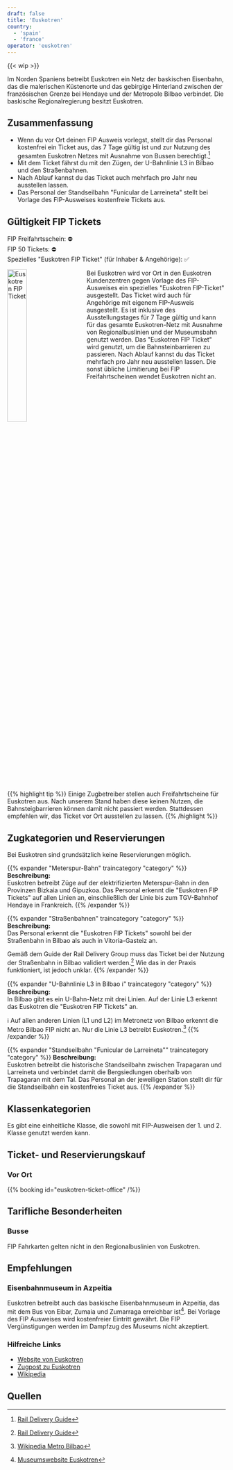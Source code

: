 ```yaml
---
draft: false
title: 'Euskotren'
country:
  - 'spain'
  - 'france'
operator: 'euskotren'
---
```


{{< wip >}}

Im Norden Spaniens betreibt Euskotren ein Netz der baskischen Eisenbahn, das die malerischen Küstenorte und das gebirgige Hinterland zwischen der französischen Grenze bei Hendaye und der Metropole Bilbao verbindet. Die baskische Regionalregierung besitzt Euskotren.

## Zusammenfassung

- Wenn du vor Ort deinen FIP Ausweis vorlegst, stellt dir das Personal kostenfrei ein Ticket aus, das 7 Tage gültig ist und zur Nutzung des gesamten Euskotren Netzes mit Ausnahme von Bussen berechtigt.[^1]
- Mit dem Ticket fährst du mit den Zügen, der U-Bahnlinie L3 in Bilbao und den Straßenbahnen.
- Nach Ablauf kannst du das Ticket auch mehrfach pro Jahr neu ausstellen lassen.
- Das Personal der Standseilbahn "Funicular de Larreineta" stellt bei Vorlage des FIP-Ausweises kostenfreie Tickets aus.

## Gültigkeit FIP Tickets

FIP Freifahrtsschein: ⛔ \
FIP 50 Tickets: ⛔ \
Spezielles "Euskotren FIP Ticket" (für Inhaber & Angehörige): ✅

<!-- TODO: Replace with markdown image and find ways to customize width -->
<img src="/en/operator/euskotren/images/euskotren_fip_ticket.webp" alt="Euskotren FIP Ticket" style="width: 30%; float: left; margin-right: 2rem; margin-bottom: 1rem">

Bei Euskotren wird vor Ort in den Euskotren Kundenzentren gegen Vorlage des FIP-Ausweises ein spezielles "Euskotren FIP-Ticket" ausgestellt.
Das Ticket wird auch für Angehörige mit eigenem FIP-Ausweis ausgestellt. Es ist inklusive des Ausstellungstages für 7 Tage gültig und kann für das gesamte Euskotren-Netz mit Ausnahme von Regionalbuslinien und der Museumsbahn genutzt werden.
Das "Euskotren FIP Ticket" wird genutzt, um die Bahnsteinbarrieren zu passieren. Nach Ablauf kannst du das Ticket mehrfach pro Jahr neu ausstellen lassen. Die sonst übliche Limitierung bei FIP Freifahrtscheinen wendet Euskotren nicht an.

<br style="clear:both" />

{{% highlight tip %}}
Einige Zugbetreiber stellen auch Freifahrtscheine für Euskotren aus. Nach unserem Stand haben diese keinen Nutzen, die Bahnsteigbarrieren können damit nicht passiert werden. Stattdessen empfehlen wir, das Ticket vor Ort ausstellen zu lassen.
{{% /highlight %}}

## Zugkategorien und Reservierungen

Bei Euskotren sind grundsätzlich keine Reservierungen möglich.

{{% expander "Meterspur-Bahn" traincategory "category" %}}
**Beschreibung:** \
Euskotren betreibt Züge auf der elektrifizierten Meterspur-Bahn in den Provinzen Bizkaia und Gipuzkoa. Das Personal erkennt die "Euskotren FIP Tickets" auf allen Linien an, einschließlich der Linie bis zum TGV-Bahnhof Hendaye in Frankreich.
{{% /expander %}}

{{% expander "Straßenbahnen" traincategory "category" %}}
**Beschreibung:** \
Das Personal erkennt die "Euskotren FIP Tickets" sowohl bei der Straßenbahn in Bilbao als auch in Vitoria-Gasteiz an.

Gemäß dem Guide der Rail Delivery Group muss das Ticket bei der Nutzung der Straßenbahn in Bilbao validiert werden.[^1] Wie das in der Praxis funktioniert, ist jedoch unklar.
{{% /expander %}}

{{% expander "U-Bahnlinie L3 in Bilbao ℹ️" traincategory "category" %}}
**Beschreibung:** \
In Bilbao gibt es ein U-Bahn-Netz mit drei Linien. Auf der Linie L3 erkennt das Euskotren die "Euskotren FIP Tickets" an.

ℹ️ Auf allen anderen Linien (L1 und L2) im Metronetz von Bilbao erkennt die Metro Bilbao FIP nicht an. Nur die Linie L3 betreibt Euskotren.[^3]
{{% /expander %}}

{{% expander "Standseilbahn \"Funicular de Larreineta\"" traincategory "category" %}}
**Beschreibung:** \
Euskotren betreibt die historische Standseilbahn zwischen Trapagaran und Larreineta und verbindet damit die Bergsiedlungen oberhalb von Trapagaran mit dem Tal.
Das Personal an der jeweiligen Station stellt dir für die Standseilbahn ein kostenfreies Ticket aus.
{{% /expander %}}

## Klassenkategorien

Es gibt eine einheitliche Klasse, die sowohl mit FIP-Ausweisen der 1. und 2. Klasse genutzt werden kann.

## Ticket- und Reservierungskauf

### Vor Ort

{{% booking id="euskotren-ticket-office" /%}}

## Tarifliche Besonderheiten

### Busse

FIP Fahrkarten gelten nicht in den Regionalbuslinien von Euskotren.

## Empfehlungen

### Eisenbahnmuseum in Azpeitia

Euskotren betreibt auch das baskische Eisenbahnmuseum in Azpeitia, das mit dem Bus von Eibar, Zumaia und Zumarraga erreichbar ist[^2]. Bei Vorlage des FIP Ausweises wird kostenfreier Eintritt gewährt. Die FIP Vergünstigungen werden im Dampfzug des Museums nicht akzeptiert.

### Hilfreiche Links

- [Website von Euskotren](https://www.euskotren.eus)
- [Zugpost zu Euskotren](https://zugpost.org/euskotren-baskenland/)
- [Wikipedia](https://de.wikipedia.org/wiki/Euskotren)

## Quellen

[^1]: [Rail Delivery Guide](https://www.raildeliverygroup.com/rst/europe-and-fip.html)
[^2]: [Museumswebsite Euskotren](https://euskotren.euskadi.eus/museoa/en/plan-your-visit/)
[^3]: [Wikipedia Metro Bilbao](https://de.wikipedia.org/wiki/Metro_Bilbao)
